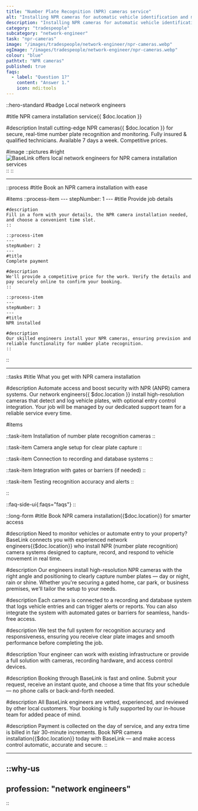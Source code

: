 ```yaml
---
title: "Number Plate Recognition (NPR) cameras service"
alt: "Installing NPR cameras for automatic vehicle identification and monitoring"
description: "Installing NPR cameras for automatic vehicle identification and monitoring"
category: "tradespeople"
subcategory: "network-engineer"
task: "npr-cameras"
image: "/images/tradespeople/network-engineer/npr-cameras.webp"
ogImage: "/images/tradespeople/network-engineer/npr-cameras.webp"
colour: "blue"
pathtxt: "NPR cameras"
published: true
faqs:
  - label: "Question 1?"
    content: "Answer 1."
    icon: mdi:tools
---
```


::hero-standard
#badge
Local network engineers

#title
NPR camera installation service{{ $doc.location }}

#description
Install cutting-edge NPR cameras{{ $doc.location }} for secure, real-time number plate recognition and monitoring. Fully insured & qualified technicians. Available 7 days a week. Competitive prices.

#image
    ::pictures
    #right
    ![BaseLink offers local network engineers for NPR camera installation services](/images/tradespeople/network-engineer/npr-cameras.webp)
    ::
::

---

::process
#title
Book an NPR camera installation with ease

#items
    ::process-item
    ---
    stepNumber: 1
    ---
    #title
    Provide job details

    #description
    Fill in a form with your details, the NPR camera installation needed, and choose a convenient time slot.
    ::
    
    ::process-item
    ---
    stepNumber: 2
    ---
    #title
    Complete payment

    #description
    We'll provide a competitive price for the work. Verify the details and pay securely online to confirm your booking.
    ::

    ::process-item
    ---
    stepNumber: 3
    ---
    #title
    NPR installed

    #description
    Our skilled engineers install your NPR cameras, ensuring prevision and reliable functionality for number plate recognition.
    ::
::

---

::tasks
#title
What you get with NPR camera installation

#description
Automate access and boost security with NPR (ANPR) camera systems. Our network engineers{{ $doc.location }} install high-resolution cameras that detect and log vehicle plates, with optional entry control integration. Your job will be managed by our dedicated support team for a reliable service every time.

#items

  ::task-item
  Installation of number plate recognition cameras
  ::

  ::task-item
  Camera angle setup for clear plate capture
  ::

  ::task-item
  Connection to recording and database systems
  ::

  ::task-item
  Integration with gates or barriers (if needed)
  ::
  
  ::task-item
  Testing recognition accuracy and alerts
  ::

::


::faq-side-ui{:faqs="faqs"}
::


::long-form
#title
Book NPR camera installation{{$doc.location}} for smarter access

#description
Need to monitor vehicles or automate entry to your property? BaseLink connects you with experienced network engineers{{$doc.location}} who install NPR (number plate recognition) camera systems designed to capture, record, and respond to vehicle movement in real time.

#description
Our engineers install high-resolution NPR cameras with the right angle and positioning to clearly capture number plates — day or night, rain or shine. Whether you're securing a gated home, car park, or business premises, we'll tailor the setup to your needs.

#description
Each camera is connected to a recording and database system that logs vehicle entries and can trigger alerts or reports. You can also integrate the system with automated gates or barriers for seamless, hands-free access.

#description
We test the full system for recognition accuracy and responsiveness, ensuring you receive clear plate images and smooth performance before completing the job.

#description
Your engineer can work with existing infrastructure or provide a full solution with cameras, recording hardware, and access control devices.

#description
Booking through BaseLink is fast and online. Submit your request, receive an instant quote, and choose a time that fits your schedule — no phone calls or back-and-forth needed.

#description
All BaseLink engineers are vetted, experienced, and reviewed by other local customers. Your booking is fully supported by our in-house team for added peace of mind.

#description
Payment is collected on the day of service, and any extra time is billed in fair 30-minute increments. Book NPR camera installation{{$doc.location}} today with BaseLink — and make access control automatic, accurate and secure.
::

---

::why-us
---
profession: "network engineers"
---
::